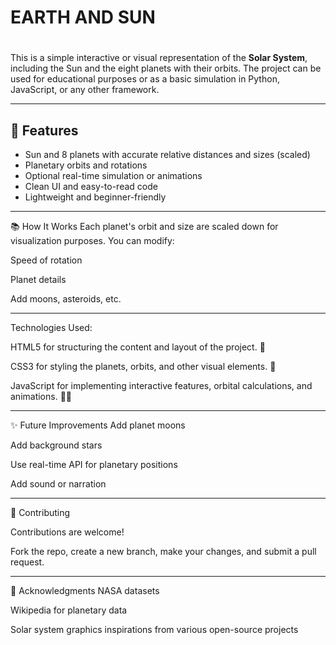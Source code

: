 # EARTH AND SUN
# 
This is a simple interactive or visual representation of the **Solar System**, including the Sun and the eight planets with their orbits. The project can be used for educational purposes or as a basic simulation in Python, JavaScript, or any other framework.

---

## 🚀 Features

- Sun and 8 planets with accurate relative distances and sizes (scaled)
- Planetary orbits and rotations
- Optional real-time simulation or animations
- Clean UI and easy-to-read code
- Lightweight and beginner-friendly

---
📚 How It Works
Each planet's orbit and size are scaled down for visualization purposes. You can modify:

Speed of rotation

Planet details

Add moons, asteroids, etc.

---
Technologies Used:

HTML5 for structuring the content and layout of the project. 🧱

CSS3 for styling the planets, orbits, and other visual elements. 🎨

JavaScript for implementing interactive features, orbital calculations, and animations. 🚀🌟

---
✨ Future Improvements
Add planet moons

Add background stars

Use real-time API for planetary positions

Add sound or narration

---
🤝 Contributing

Contributions are welcome!

Fork the repo, create a new branch, make your changes, and submit a pull request.

---
🙌 Acknowledgments
NASA datasets

Wikipedia for planetary data

Solar system graphics inspirations from various open-source projects

